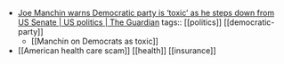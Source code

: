 - [Joe Manchin warns Democratic party is ‘toxic’ as he steps down from US Senate | US politics | The Guardian](https://www.theguardian.com/us-news/2024/dec/22/joe-manchin-democratic-party)
  tags:: [[politics]] [[democratic-party]]
	- [[Manchin on Democrats as toxic]]
- [[American health care scam]] [[health]] [[insurance]]